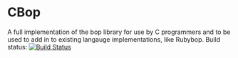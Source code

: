 CBop
====
A full implementation of the bop library for use by C programmers and to be used to add in to existing langauge implementations, like Rubybop.
Build status:
[![Build Status](https://travis-ci.org/bop-langs/cbop.svg)](https://travis-ci.org/bop-langs/cbop)
